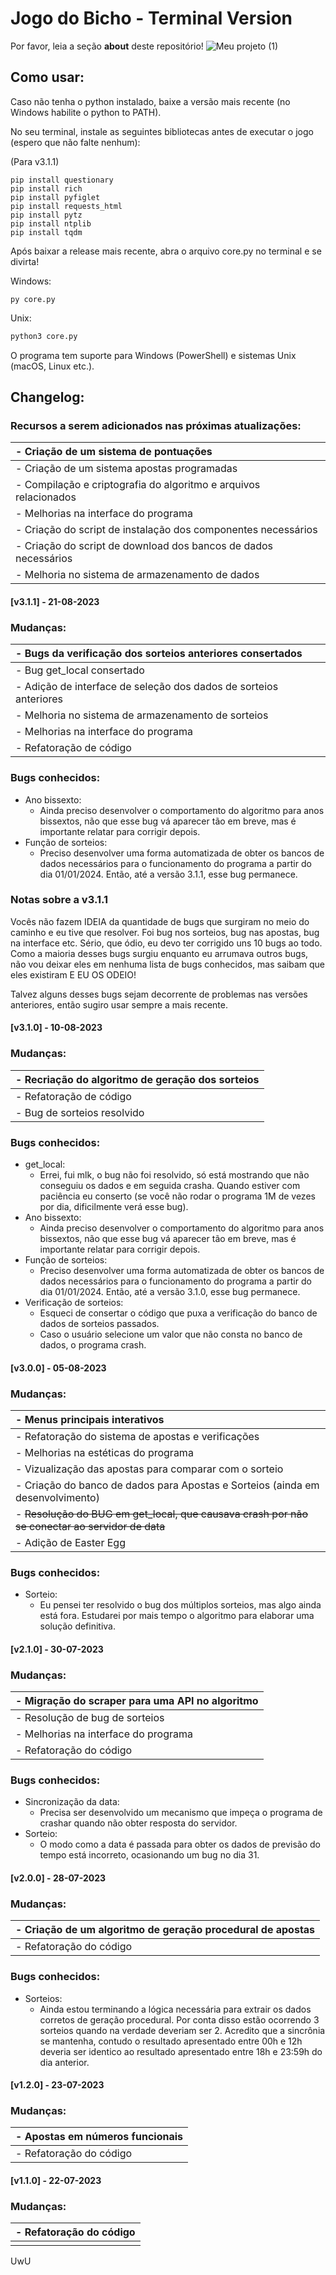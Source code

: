 # Jogo do Bicho - Terminal Version 

Por favor, leia a seção __about__ deste repositório! 
![Meu projeto (1)](https://github.com/TiaLiliUwU/jogo-do-bicho/assets/72944953/46a62d04-cea2-4acb-a705-375d80a13d1f)


## Como usar:

Caso não tenha o python instalado, baixe a versão mais recente (no Windows habilite o python to PATH).

No seu terminal, instale as seguintes bibliotecas antes de executar o jogo (espero que não falte nenhum):

(Para v3.1.1)
```shell
pip install questionary
pip install rich
pip install pyfiglet
pip install requests_html
pip install pytz
pip install ntplib
pip install tqdm
```

Após baixar a release mais recente, abra o arquivo core.py no terminal e se divirta!


Windows:
```shell
py core.py
```

Unix:
```sh
python3 core.py
```

O programa tem suporte para Windows (PowerShell) e sistemas Unix (macOS, Linux etc.).

## Changelog:

### Recursos a serem adicionados nas próximas atualizações:

| - Criação de um sistema de pontuações |
| :--------------------------------------------------- |
| - Criação de um sistema apostas programadas |
| - Compilação e criptografia do algoritmo e arquivos relacionados |
| - Melhorias na interface do programa |
| - Criação do script de instalação dos componentes necessários |
| - Criação do script de download dos bancos de dados necessários |
| - Melhoria no sistema de armazenamento de dados |

#### [v3.1.1] - 21-08-2023

### Mudanças:

| - Bugs da verificação dos sorteios anteriores consertados |
| :--------------------- |
| - Bug get_local consertado |
| - Adição de interface de seleção dos dados de sorteios anteriores |
| - Melhoria no sistema de armazenamento de sorteios |
| - Melhorias na interface do programa |
| - Refatoração de código |


### Bugs conhecidos: 

- Ano bissexto:
    - Ainda preciso desenvolver o comportamento do algoritmo para anos bissextos, não que esse bug vá aparecer tão em breve, mas é importante relatar para corrigir depois.
- Função de sorteios:
    - Preciso desenvolver uma forma automatizada de obter os bancos de dados necessários para o funcionamento do programa a partir do dia 01/01/2024. Então, até a versão 3.1.1, esse bug permanece.


### Notas sobre a v3.1.1

Vocês não fazem IDEIA da quantidade de bugs que surgiram no meio do caminho e eu tive que resolver. Foi bug nos sorteios, bug nas apostas, bug na interface etc. Sério, que ódio, eu devo ter corrigido uns 10 bugs ao todo. Como a maioria desses bugs surgiu enquanto eu arrumava outros bugs, não vou deixar eles em nenhuma lista de bugs conhecidos, mas saibam que eles existiram E EU OS ODEIO!

Talvez alguns desses bugs sejam decorrente de problemas nas versões anteriores, então sugiro usar sempre a mais recente.

#### [v3.1.0] - 10-08-2023

### Mudanças:

| - Recriação do algoritmo de geração dos sorteios |
| :--------------------- |
| - Refatoração de código |
| - Bug de sorteios resolvido |

### Bugs conhecidos: 

- get_local:
    - Errei, fui mlk, o bug não foi resolvido, só está mostrando que não conseguiu os dados e em seguida crasha. Quando estiver com paciência eu conserto (se você não rodar o programa 1M de vezes por dia, dificilmente verá esse bug).
- Ano bissexto:
    - Ainda preciso desenvolver o comportamento do algoritmo para anos bissextos, não que esse bug vá aparecer tão em breve, mas é importante relatar para corrigir depois.
- Função de sorteios:
    - Preciso desenvolver uma forma automatizada de obter os bancos de dados necessários para o funcionamento do programa a partir do dia 01/01/2024. Então, até a versão 3.1.0, esse bug permanece.
- Verificação de sorteios:
    - Esqueci de consertar o código que puxa a verificação do banco de dados de sorteios passados.
    - Caso o usuário selecione um valor que não consta no banco de dados, o programa crash.

#### [v3.0.0] - 05-08-2023

### Mudanças:

| - Menus principais interativos |
| :--------------------- |
| - Refatoração do sistema de apostas e verificações |
| - Melhorias na estéticas do programa |
| - Vizualização das apostas para comparar com o sorteio |
| - Criação do banco de dados para Apostas e Sorteios (ainda em desenvolvimento) |
| - ~~Resolução do BUG em get_local, que causava crash por não se conectar ao servidor de data~~ |
| - Adição de Easter Egg |

### Bugs conhecidos: 

- Sorteio:
    - Eu pensei ter resolvido o bug dos múltiplos sorteios, mas algo ainda está fora. Estudarei por mais tempo o algoritmo para elaborar uma solução definitiva.

#### [v2.1.0] - 30-07-2023

### Mudanças:

| - Migração do scraper para uma API no algoritmo |
| :--------------------- |
| - Resolução de bug de sorteios |
| - Melhorias na interface do programa |
| - Refatoração do código |

### Bugs conhecidos: 

- Sincronização da data:
    - Precisa ser desenvolvido um mecanismo que impeça o programa de crashar quando não obter resposta do servidor.
- Sorteio:
    - O modo como a data é passada para obter os dados de previsão do tempo está incorreto, ocasionando um bug no dia 31.

#### [v2.0.0] - 28-07-2023

### Mudanças:

| - Criação de um algoritmo de geração procedural de apostas |
| :--------------------- |
| - Refatoração do código |

### Bugs conhecidos: 

- Sorteios:
    - Ainda estou terminando a lógica necessária para extrair os dados corretos de geração procedural. Por conta disso estão ocorrendo 3 sorteios quando na verdade deveriam ser 2. Acredito que a sincrônia se mantenha, contudo o resultado apresentado entre 00h e 12h deveria ser identico ao resultado apresentado entre 18h e 23:59h do dia anterior.

#### [v1.2.0] - 23-07-2023

### Mudanças:

| - Apostas em números funcionais |
| :--------------------- |
| - Refatoração do código |

#### [v1.1.0] - 22-07-2023

### Mudanças:

| - Refatoração do código |
| :--------------------- |
|  |

UwU
